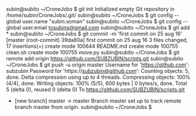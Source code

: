 subin@subito ~/CroneJobs $ git init
Initialized empty Git repository in /home/subin/CroneJobs/.git/
subin@subito ~/CroneJobs $  git config --global user.name "subin.soman"
subin@subito ~/CroneJobs $ git config --global user.email tosubins@gmail.com
subin@subito ~/CroneJobs $ git add *
subin@subito ~/CroneJobs $ git commit -m 'first commit on 25 aug 16'
[master (root-commit) 39da80a] first commit on 25 aug 16
 3 files changed, 17 insertions(+)
 create mode 100644 README.md
 create mode 100755 clean.sh
 create mode 100755 move.py
subin@subito ~/CroneJobs $ git remote add origin https://github.com/SUBZUBIN/scripts.git
subin@subito ~/CroneJobs $ git push -u origin master
Username for 'https://github.com': subzubin
Password for 'https://subzubin@github.com': 
Counting objects: 5, done.
Delta compression using up to 4 threads.
Compressing objects: 100% (4/4), done.
Writing objects: 100% (5/5), 600 bytes | 0 bytes/s, done.
Total 5 (delta 0), reused 0 (delta 0)
To https://github.com/SUBZUBIN/scripts.git
 * [new branch]      master -> master
Branch master set up to track remote branch master from origin.
subin@subito ~/CroneJobs $ 
